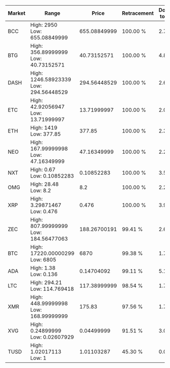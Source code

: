 | Market | Range | Price| Retracement | Doubles to 50% |
| --- | --- | --- | --- | --- |
| BCC | High: 2950<br />Low: 655.08849999 | 655.08849999 | 100.00 % | 2.75 |
| BTG | High: 356.89999999<br />Low: 40.73152571 | 40.73152571 | 100.00 % | 4.88 |
| DASH | High: 1246.58923339<br />Low: 294.56448529 | 294.56448529 | 100.00 % | 2.62 |
| ETC | High: 42.92056947<br />Low: 13.71999997 | 13.71999997 | 100.00 % | 2.06 |
| ETH | High: 1419<br />Low: 377.85 | 377.85 | 100.00 % | 2.38 |
| NEO | High: 167.99999998<br />Low: 47.16349999 | 47.16349999 | 100.00 % | 2.28 |
| NXT | High: 0.67<br />Low: 0.10852283 | 0.10852283 | 100.00 % | 3.59 |
| OMG | High: 28.48<br />Low: 8.2 | 8.2 | 100.00 % | 2.24 |
| XRP | High: 3.29871467<br />Low: 0.476 | 0.476 | 100.00 % | 3.97 |
| ZEC | High: 807.99999999<br />Low: 184.56477063 | 188.26700191 | 99.41 % | 2.64 |
| BTC | High: 17220.00000299<br />Low: 6805 | 6870 | 99.38 % | 1.75 |
| ADA | High: 1.38<br />Low: 0.136 | 0.14704092 | 99.11 % | 5.16 |
| LTC | High: 294.21<br />Low: 114.769418 | 117.38999999 | 98.54 % | 1.74 |
| XMR | High: 448.99999998<br />Low: 168.99999999 | 175.83 | 97.56 % | 1.76 |
| XVG | High: 0.24899999<br />Low: 0.02607929 | 0.04499999 | 91.51 % | 3.06 |
| TUSD | High: 1.02017113<br />Low: 1 | 1.01103287 | 45.30 % | 0.00 |
